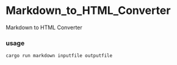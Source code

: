 # Markdown_to_HTML_Converter
Markdown to HTML Converter 

### usage
```
cargo run markdown inputfile outputfile 
```

